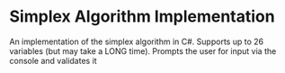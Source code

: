 # Simplex Algorithm Implementation
An implementation of the simplex algorithm in C#. Supports up to 26 variables (but may take a LONG time). Prompts the user for input via the console and validates it
